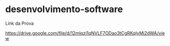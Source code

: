 # desenvolvimento-software

Link da Prova

https://drive.google.com/file/d/12mlqzj1qNVLF7ODao3tCgRKqIyMi2dWA/view
